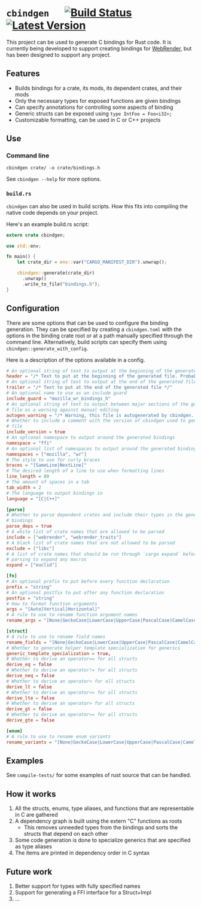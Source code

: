 # `cbindgen` &emsp; [![Build Status]][travis] [![Latest Version]][crates.io]

[Build Status]: https://api.travis-ci.org/rlhunt/cbindgen.svg?branch=master
[travis]: https://travis-ci.org/rlhunt/cbindgen
[Latest Version]: https://img.shields.io/crates/v/cbindgen.svg
[crates.io]: https://crates.io/crates/cbindgen

This project can be used to generate C bindings for Rust code. It is currently being developed to support creating bindings for [WebRender](https://github.com/servo/webrender/), but has been designed to support any project.

## Features

  * Builds bindings for a crate, its mods, its dependent crates, and their mods
  * Only the necessary types for exposed functions are given bindings
  * Can specify annotations for controlling some aspects of binding
  * Generic structs can be exposed using `type IntFoo = Foo<i32>;`
  * Customizable formatting, can be used in C or C++ projects

## Use

### Command line

`cbindgen crate/ -o crate/bindings.h`

See `cbindgen --help` for more options.

### `build.rs`

`cbindgen` can also be used in build scripts. How this fits into compiling the native code depends on your project.

Here's an example build.rs script:
```rust
extern crate cbindgen;

use std::env;

fn main() {
    let crate_dir = env::var("CARGO_MANIFEST_DIR").unwrap();

    cbindgen::generate(crate_dir)
      .unwrap()
      .write_to_file("bindings.h");
}

```

## Configuration

There are some options that can be used to configure the binding generation. They can be specified by creating a `cbindgen.toml` with the options in the binding crate root or at a path manually specified through the command line. Alternatively, build scripts can specify them using `cbindgen::generate_with_config`.

Here is a description of the options available in a config.

```toml
# An optional string of text to output at the beginning of the generated file
header = "/* Text to put at the beginning of the generated file. Probably a license. */"
# An optional string of text to output at the end of the generated file
trailer = "/* Text to put at the end of the generated file */"
# An optional name to use as an include guard
include_guard = "mozilla_wr_bindings_h"
# An optional string of text to output between major sections of the generated
# file as a warning against manual editing
autogen_warning = "/* Warning, this file is autogenerated by cbindgen. Don't modify this manually. */"
# Whether to include a comment with the version of cbindgen used to generate the
# file
include_version = true
# An optional namespace to output around the generated bindings
namespace = "ffi"
# An optional list of namespaces to output around the generated bindings
namespaces = ["mozilla", "wr"]
# The style to use for curly braces
braces = "[SameLine|NextLine]"
# The desired length of a line to use when formatting lines
line_length = 80
# The amount of spaces in a tab
tab_width = 2
# The language to output bindings in
language = "[C|C++]"

[parse]
# Whether to parse dependent crates and include their types in the generated
# bindings
parse_deps = true
# A white list of crate names that are allowed to be parsed
include = ["webrender", "webrender_traits"]
# A black list of crate names that are not allowed to be parsed
exclude = ["libc"]
# A list of crate names that should be run through `cargo expand` before
# parsing to expand any macros
expand = ["euclid"]

[fn]
# An optional prefix to put before every function declaration
prefix = "string"
# An optional postfix to put after any function declaration
postfix = "string"
# How to format function arguments
args = "[Auto|Vertical|Horizontal]"
# A rule to use to rename function argument names
rename_args = "[None|GeckoCase|LowerCase|UpperCase|PascalCase|CamelCase|SnakeCase|ScreamingSnakeCase|QualifiedScreamingSnakeCase]"

[struct]
# A rule to use to rename field names
rename_fields = "[None|GeckoCase|LowerCase|UpperCase|PascalCase|CamelCase|SnakeCase|ScreamingSnakeCase|QualifiedScreamingSnakeCase]"
# Whether to generate helper template specialization for generics
generic_template_specialization = true,
# Whether to derive an operator== for all structs
derive_eq = false
# Whether to derive an operator!= for all structs
derive_neq = false
# Whether to derive an operator< for all structs
derive_lt = false
# Whether to derive an operator<= for all structs
derive_lte = false
# Whether to derive an operator> for all structs
derive_gt = false
# Whether to derive an operator>= for all structs
derive_gte = false

[enum]
# A rule to use to rename enum variants
rename_variants = "[None|GeckoCase|LowerCase|UpperCase|PascalCase|CamelCase|SnakeCase|ScreamingSnakeCase|QualifiedScreamingSnakeCase]"

```

## Examples

See `compile-tests/` for some examples of rust source that can be handled.

## How it works

1. All the structs, enums, type aliases, and functions that are representable in C are gathered
2. A dependency graph is built using the extern "C" functions as roots
    * This removes unneeded types from the bindings and sorts the structs that depend on each other
3. Some code generation is done to specialize generics that are specified as type aliases
4. The items are printed in dependency order in C syntax

## Future work

1. Better support for types with fully specified names
2. Support for generating a FFI interface for a Struct+Impl
3. ...
